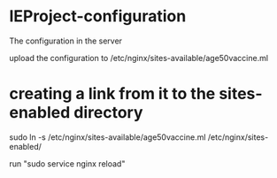# IEProject-configuration
The configuration in the server 

upload the configuration to /etc/nginx/sites-available/age50vaccine.ml

# creating a link from it to the sites-enabled directory

sudo ln -s /etc/nginx/sites-available/age50vaccine.ml /etc/nginx/sites-enabled/

run "sudo service nginx reload"
